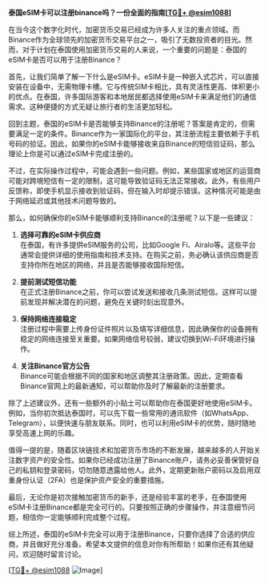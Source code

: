 **泰国eSIM卡可以注册binance吗？一份全面的指南[[TG💪+ @esim1088](https://t.me/s/esim1088)]**

在当今这个数字化时代，加密货币交易已经成为许多人关注的重点领域。而Binance作为全球领先的加密货币交易平台之一，吸引了无数投资者的目光。然而，对于计划在泰国使用加密货币交易的人来说，一个重要的问题是：泰国的eSIM卡是否可以用于注册Binance？

首先，让我们简单了解一下什么是eSIM卡。eSIM卡是一种嵌入式芯片，可以直接安装在设备中，无需物理卡槽。它与传统SIM卡相比，具有灵活性更高、体积更小的优点。在泰国，许多国际游客和本地居民都选择使用eSIM卡来满足他们的通信需求。这种便捷的方式无疑让旅行者的生活更加轻松。

回到主题，泰国的eSIM卡是否能够支持Binance的注册呢？答案是肯定的，但需要满足一定的条件。Binance作为一家国际化的平台，其注册流程主要依赖于手机号码的验证。因此，如果你的eSIM卡能够接收来自Binance的短信验证码，那么理论上你是可以通过eSIM卡完成注册的。

不过，在实际操作过程中，可能会遇到一些问题。例如，某些国家或地区的运营商可能对跨境短信有一定的限制，这可能导致验证码无法正常接收。此外，有些用户反馈称，即使手机显示接收到验证码，但在输入时却提示错误。这种情况可能是由于网络延迟或其他技术问题导致的。

那么，如何确保你的eSIM卡能够顺利支持Binance的注册呢？以下是一些建议：

1. **选择可靠的eSIM卡供应商**  
   在泰国，有许多提供eSIM服务的公司，比如Google Fi、Airalo等。这些平台通常会提供详细的使用指南和技术支持。在购买之前，务必确认该供应商是否支持你所在地区的网络，并且是否能够接收国际短信。

2. **提前测试短信功能**  
   在正式注册Binance之前，你可以尝试发送和接收几条测试短信。这样可以提前发现并解决潜在的问题，避免在关键时刻出现意外。

3. **保持网络连接稳定**  
   注册过程中需要上传身份证件照片以及填写详细信息，因此确保你的设备拥有稳定的网络连接至关重要。如果网络信号较弱，建议切换到Wi-Fi环境进行操作。

4. **关注Binance官方公告**  
   Binance可能会根据不同的国家和地区调整其注册政策。因此，定期查看Binance官网上的最新通知，可以帮助你及时了解最新的注册要求。

除了上述建议外，还有一些额外的小贴士可以帮助你在泰国更好地使用eSIM卡。例如，当你初次抵达泰国时，可以先下载一些常用的通讯软件（如WhatsApp、Telegram），以便快速与朋友联系。同时，也可以利用eSIM卡的优势，随时随地享受高速上网的乐趣。

值得一提的是，随着区块链技术和加密货币市场的不断发展，越来越多的人开始关注数字资产的安全性。如果你已经成功注册了Binance账户，请务必妥善保管好自己的私钥和登录密码，切勿随意透露给他人。此外，定期更新账户密码以及启用双重身份认证（2FA）也是保护资产安全的重要措施。

最后，无论你是初次接触加密货币的新手，还是经验丰富的老手，在泰国使用eSIM卡注册Binance都是完全可行的。只要按照正确的步骤操作，并注意细节问题，相信你一定能够顺利完成整个过程。

综上所述，泰国的eSIM卡完全可以用于注册Binance，只要你选择了合适的供应商，并且做好充分准备。希望本文提供的信息对你有所帮助！如果你还有其他疑问，欢迎随时留言讨论。

[[TG💪+ @esim1088](https://t.me/s/esim1088) ![Image](https://i.postimg.cc/4NQfJmqS/Snipaste-2025-05-13-00-14-12.png)]